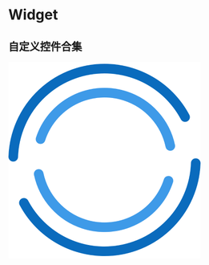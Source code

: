 # Widget
## 自定义控件合集
![LoadingView](https://github.com/yalong0521/Widget/blob/master/loading/photo/LoadingView.png)
